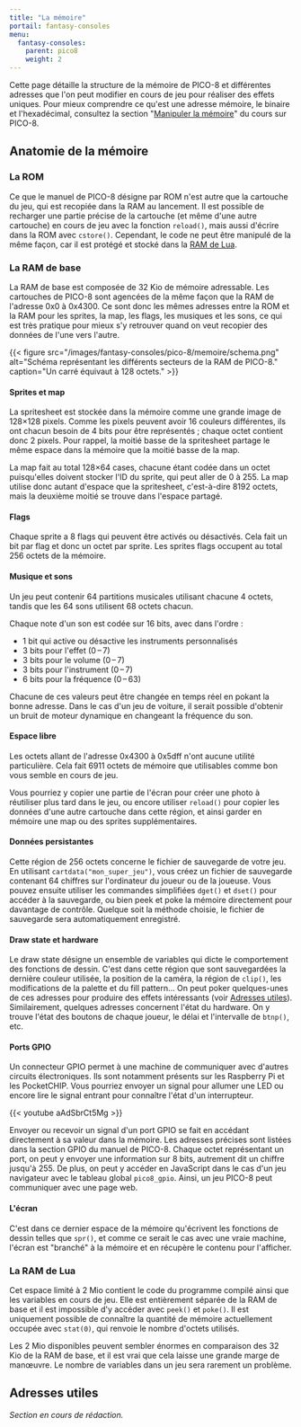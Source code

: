 ```yaml
---
title: "La mémoire"
portail: fantasy-consoles
menu:
  fantasy-consoles:
    parent: pico8
    weight: 2
---
```


Cette page détaille la structure de la mémoire de PICO-8 et différentes adresses que l'on peut modifier en cours de jeu pour réaliser des effets uniques. Pour mieux comprendre ce qu'est une adresse mémoire, le binaire et l'hexadécimal, consultez la section "[Manipuler la mémoire](https://fairedesjeux.fr/pico-8/techniques-avancees/manipuler-la-memoire/)" du cours sur PICO-8.

## Anatomie de la mémoire

### La ROM

Ce que le manuel de PICO-8 désigne par ROM n'est autre que la cartouche du jeu, qui est recopiée dans la RAM au lancement. Il est possible de recharger une partie précise de la cartouche (et même d'une autre cartouche) en cours de jeu avec la fonction `reload()`, mais aussi d'écrire dans la ROM avec `cstore()`. Cependant, le code ne peut être manipulé de la même façon, car il est protégé et stocké dans la [RAM de Lua](#la-ram-de-lua).

### La RAM de base

La RAM de base est composée de 32 Kio de mémoire adressable. Les cartouches de PICO-8 sont agencées de la même façon que la RAM de l'adresse 0x0 à 0x4300. Ce sont donc les mêmes adresses entre la ROM et la RAM pour les sprites, la map, les flags, les musiques et les sons, ce qui est très pratique pour mieux s'y retrouver quand on veut recopier des données de l'une vers l'autre.

{{< figure src="/images/fantasy-consoles/pico-8/memoire/schema.png" alt="Schéma représentant les différents secteurs de la RAM de PICO-8." caption="Un carré équivaut à 128 octets." >}}

#### Sprites et map

La spritesheet est stockée dans la mémoire comme une grande image de 128×128 pixels. Comme les pixels peuvent avoir 16 couleurs différentes, ils ont chacun besoin de 4 bits pour être représentés ; chaque octet contient donc 2 pixels. Pour rappel, la moitié basse de la spritesheet partage le même espace dans la mémoire que la moitié basse de la map.

La map fait au total 128×64 cases, chacune étant codée dans un octet puisqu'elles doivent stocker l'ID du sprite, qui peut aller de 0 à 255. La map utilise donc autant d'espace que la spritesheet, c'est-à-dire 8192 octets, mais la deuxième moitié se trouve dans l'espace partagé.

#### Flags

Chaque sprite a 8 flags qui peuvent être activés ou désactivés. Cela fait un bit par flag et donc un octet par sprite. Les sprites flags occupent au total 256 octets de la mémoire.

#### Musique et sons

Un jeu peut contenir 64 partitions musicales utilisant chacune 4 octets, tandis que les 64 sons utilisent 68 octets chacun.

Chaque note d'un son est codée sur 16 bits, avec dans l'ordre :

- 1 bit qui active ou désactive les instruments personnalisés
- 3 bits pour l'effet (0 – 7)
- 3 bits pour le volume (0 – 7)
- 3 bits pour l'instrument (0 – 7)
- 6 bits pour la fréquence (0 – 63)

Chacune de ces valeurs peut être changée en temps réel en pokant la bonne adresse. Dans le cas d'un jeu de voiture, il serait possible d'obtenir un bruit de moteur dynamique en changeant la fréquence du son.

#### Espace libre

Les octets allant de l'adresse 0x4300 à 0x5dff n'ont aucune utilité particulière. Cela fait 6911 octets de mémoire que utilisables comme bon vous semble en cours de jeu.

Vous pourriez y copier une partie de l'écran pour créer une photo à réutiliser plus tard dans le jeu, ou encore utiliser `reload()` pour copier les données d'une autre cartouche dans cette région, et ainsi garder en mémoire une map ou des sprites supplémentaires.

#### Données persistantes

Cette région de 256 octets concerne le fichier de sauvegarde de votre jeu. En utilisant `cartdata("mon_super_jeu")`, vous créez un fichier de sauvegarde contenant 64 chiffres sur l'ordinateur du joueur ou de la joueuse. Vous pouvez ensuite utiliser les commandes simplifiées `dget()` et `dset()` pour accéder à la sauvegarde, ou bien peek et poke la mémoire directement pour davantage de contrôle. Quelque soit la méthode choisie, le fichier de sauvegarde sera automatiquement enregistré.

#### Draw state et hardware

Le draw state désigne un ensemble de variables qui dicte le comportement des fonctions de dessin. C'est dans cette région que sont sauvegardées la dernière couleur utilisée, la position de la caméra, la région de `clip()`, les modifications de la palette et du fill pattern... On peut poker quelques-unes de ces adresses pour produire des effets intéressants (voir [Adresses utiles](#adresses-utiles)). Similairement, quelques adresses concernent l'état du hardware. On y trouve l'état des boutons de chaque joueur, le délai et l'intervalle de `btnp()`, etc.

#### Ports GPIO

Un connecteur GPIO permet à une machine de communiquer avec d'autres circuits électroniques. Ils sont notamment présents sur les Raspberry Pi et les PocketCHIP. Vous pourriez envoyer un signal pour allumer une LED ou encore lire le signal entrant pour connaître l'état d'un interrupteur.

{{< youtube aAdSbrCt5Mg >}}

Envoyer ou recevoir un signal d'un port GPIO se fait en accédant directement à sa valeur dans la mémoire. Les adresses précises sont listées dans la section GPIO du manuel de PICO-8. Chaque octet représentant un port, on peut y envoyer une information sur 8 bits, autrement dit un chiffre jusqu'à 255. De plus, on peut y accéder en JavaScript dans le cas d'un jeu navigateur avec le tableau global `pico8_gpio`. Ainsi, un jeu PICO-8 peut communiquer avec une page web.

#### L'écran

C'est dans ce dernier espace de la mémoire qu'écrivent les fonctions de dessin telles que `spr()`, et comme ce serait le cas avec une vraie machine, l'écran est "branché" à la mémoire et en récupère le contenu pour l'afficher.

### La RAM de Lua

Cet espace limité à 2 Mio contient le code du programme compilé ainsi que les variables en cours de jeu. Elle est entièrement séparée de la RAM de base et il est impossible d'y accéder avec `peek()` et `poke()`. Il est uniquement possible de connaître la quantité de mémoire actuellement occupée avec `stat(0)`, qui renvoie le nombre d'octets utilisés.

Les 2 Mio disponibles peuvent sembler énormes en comparaison des 32 Kio de la RAM de base, et il est vrai que cela laisse une grande marge de manœuvre. Le nombre de variables dans un jeu sera rarement un problème.

## Adresses utiles

*Section en cours de rédaction.*
